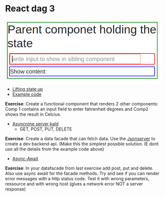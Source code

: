 # React dag 3
![](images/lifting.png)
- [Lifting state up](https://reactjs.org/docs/lifting-state-up.html)
- [Example code](LiftingState.js)  

**Exercise**: Create a functional component that renders 2 other components: Comp 1 contains an input field to enter fahrenheit degrees and Comp2 shows the result in Celcius.
- [Asyncrone server kald](FetchDemo.js)
  - GET, POST, PUT, DELETE  

**Exercise**: Create a data facade that can fetch data. Use the [Jsonserver](jsonserver.md) to create a dev backend api. (Make this the simplest possible solution. IE dont use all the details from the example code above)
- [Async-Await](https://hackernoon.com/6-reasons-why-javascripts-async-await-blows-promises-away-tutorial-c7ec10518dd9)

**Exercise**: In your datafacade from last exercise add post, put and delete. Also use async await for the facade methods. Try and see if you can render error messages with a http status code. Test it with wrong parameters, ressource and with wrong host (gives a network error NOT a server response)